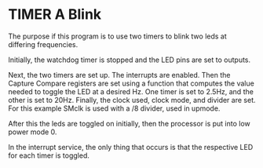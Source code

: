 # TIMER A Blink

The purpose if this program is to use two timers to blink two leds at differing frequencies.

Initially, the watchdog timer is stopped and the LED pins are set to outputs.

Next, the two timers are set up. The interrupts are enabled. Then the Capture Compare registers are set using a function that computes the value needed to toggle the LED at a desired Hz. One timer is set to 2.5Hz, and the other is set to 20Hz. Finally, the clock used, clock mode, and divider are set. For this example SMclk is used with a /8 divider, used in upmode. 

After this the leds are toggled on initially, then the processor is put into low power mode 0.

In the interrupt service, the only thing that occurs is that the respective LED for each timer is toggled.
